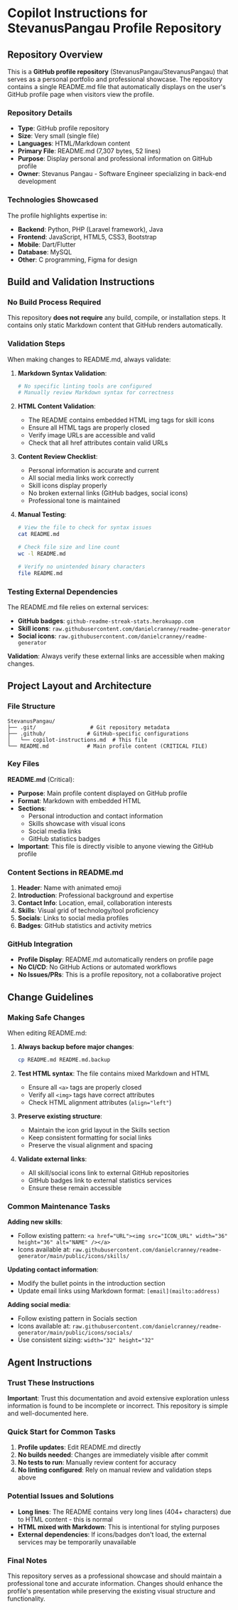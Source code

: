 # Copilot Instructions for StevanusPangau Profile Repository

## Repository Overview

This is a **GitHub profile repository** (StevanusPangau/StevanusPangau) that serves as a personal portfolio and professional showcase. The repository contains a single README.md file that automatically displays on the user's GitHub profile page when visitors view the profile.

### Repository Details
- **Type**: GitHub profile repository
- **Size**: Very small (single file)
- **Languages**: HTML/Markdown content
- **Primary File**: README.md (7,307 bytes, 52 lines)
- **Purpose**: Display personal and professional information on GitHub profile
- **Owner**: Stevanus Pangau - Software Engineer specializing in back-end development

### Technologies Showcased
The profile highlights expertise in:
- **Backend**: Python, PHP (Laravel framework), Java
- **Frontend**: JavaScript, HTML5, CSS3, Bootstrap
- **Mobile**: Dart/Flutter
- **Database**: MySQL
- **Other**: C programming, Figma for design

## Build and Validation Instructions

### No Build Process Required
This repository **does not require** any build, compile, or installation steps. It contains only static Markdown content that GitHub renders automatically.

### Validation Steps
When making changes to README.md, always validate:

1. **Markdown Syntax Validation**:
   ```bash
   # No specific linting tools are configured
   # Manually review Markdown syntax for correctness
   ```

2. **HTML Content Validation**:
   - The README contains embedded HTML img tags for skill icons
   - Ensure all HTML tags are properly closed
   - Verify image URLs are accessible and valid
   - Check that all href attributes contain valid URLs

3. **Content Review Checklist**:
   - Personal information is accurate and current
   - All social media links work correctly
   - Skill icons display properly
   - No broken external links (GitHub badges, social icons)
   - Professional tone is maintained

4. **Manual Testing**:
   ```bash
   # View the file to check for syntax issues
   cat README.md
   
   # Check file size and line count
   wc -l README.md
   
   # Verify no unintended binary characters
   file README.md
   ```

### Testing External Dependencies
The README.md file relies on external services:
- **GitHub badges**: `github-readme-streak-stats.herokuapp.com`
- **Skill icons**: `raw.githubusercontent.com/danielcranney/readme-generator`
- **Social icons**: `raw.githubusercontent.com/danielcranney/readme-generator`

**Validation**: Always verify these external links are accessible when making changes.

## Project Layout and Architecture

### File Structure
```
StevanusPangau/
├── .git/                 # Git repository metadata
├── .github/             # GitHub-specific configurations
│   └── copilot-instructions.md  # This file
└── README.md            # Main profile content (CRITICAL FILE)
```

### Key Files

**README.md** (Critical):
- **Purpose**: Main profile content displayed on GitHub profile
- **Format**: Markdown with embedded HTML
- **Sections**:
  - Personal introduction and contact information
  - Skills showcase with visual icons
  - Social media links
  - GitHub statistics badges
- **Important**: This file is directly visible to anyone viewing the GitHub profile

### Content Sections in README.md
1. **Header**: Name with animated emoji
2. **Introduction**: Professional background and expertise
3. **Contact Info**: Location, email, collaboration interests
4. **Skills**: Visual grid of technology/tool proficiency
5. **Socials**: Links to social media profiles
6. **Badges**: GitHub statistics and activity metrics

### GitHub Integration
- **Profile Display**: README.md automatically renders on profile page
- **No CI/CD**: No GitHub Actions or automated workflows
- **No Issues/PRs**: This is a profile repository, not a collaborative project

## Change Guidelines

### Making Safe Changes
When editing README.md:

1. **Always backup before major changes**:
   ```bash
   cp README.md README.md.backup
   ```

2. **Test HTML syntax**: The file contains mixed Markdown and HTML
   - Ensure all `<a>` tags are properly closed
   - Verify all `<img>` tags have correct attributes
   - Check HTML alignment attributes (`align="left"`)

3. **Preserve existing structure**: 
   - Maintain the icon grid layout in the Skills section
   - Keep consistent formatting for social links
   - Preserve the visual alignment and spacing

4. **Validate external links**:
   - All skill/social icons link to external GitHub repositories
   - GitHub badges link to external statistics services
   - Ensure these remain accessible

### Common Maintenance Tasks

**Adding new skills**:
- Follow existing pattern: `<a href="URL"><img src="ICON_URL" width="36" height="36" alt="NAME" /></a>`
- Icons available at: `raw.githubusercontent.com/danielcranney/readme-generator/main/public/icons/skills/`

**Updating contact information**:
- Modify the bullet points in the introduction section
- Update email links using Markdown format: `[email](mailto:address)`

**Adding social media**:
- Follow existing pattern in Socials section
- Icons available at: `raw.githubusercontent.com/danielcranney/readme-generator/main/public/icons/socials/`
- Use consistent sizing: `width="32" height="32"`

## Agent Instructions

### Trust These Instructions
**Important**: Trust this documentation and avoid extensive exploration unless information is found to be incomplete or incorrect. This repository is simple and well-documented here.

### Quick Start for Common Tasks
1. **Profile updates**: Edit README.md directly
2. **No builds needed**: Changes are immediately visible after commit
3. **No tests to run**: Manually review content for accuracy
4. **No linting configured**: Rely on manual review and validation steps above

### Potential Issues and Solutions
- **Long lines**: The README contains very long lines (404+ characters) due to HTML content - this is normal
- **HTML mixed with Markdown**: This is intentional for styling purposes
- **External dependencies**: If icons/badges don't load, the external services may be temporarily unavailable

### Final Notes
This repository serves as a professional showcase and should maintain a professional tone and accurate information. Changes should enhance the profile's presentation while preserving the existing visual structure and functionality.